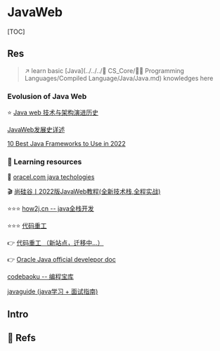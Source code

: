 # JavaWeb

[TOC]





## Res
>  ↗️  learn basic [Java](../../../🔑 CS_Core/👩‍💻 Programming Languages/Compiled Language/Java/Java.md) knowledges here


### Evolusion of Java Web
⭐️ [Java web 技术与架构演进历史](https://congzhou09.github.io/knowledge/Java-web-技术与架构演进历史.html)

[JavaWeb发展史详述](https://blog.csdn.net/qq_39304851/article/details/108541486)

[10 Best Java Frameworks to Use in 2022](https://hackr.io/blog/java-frameworks)


### 🎁 Learning resources
📂 [oracel.com java techologies](https://www.oracle.com/java/technologies/)

🎬 [尚硅谷丨2022版JavaWeb教程(全新技术栈,全程实战)](https://www.bilibili.com/video/BV1AS4y177xJ?p=1&vd_source=72104416ad988548ac73d9710091a9af)  

⭐️⭐️⭐️ [how2j.cn -- java全栈开发](https://how2j.cn) 

⭐️⭐️⭐️ [代码重工](https://heavy_code_industry.gitee.io/code_heavy_industry/) 

👉 [代码重工 （新站点，迁移中...）](https://www.wolai.com/nnRjHcUSv2mrRbFKZUpBMS)

👉 [Oracle Java official develepor doc](https://dev.java/learn/getting-started-with-java/)

[codebaoku -- 编程宝库](http://www.codebaoku.com)

[javaguide (java学习 + 面试指南)](https://javaguide.cn/home.html#java)



## Intro


## 📲 Refs



